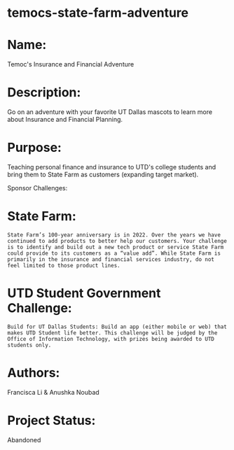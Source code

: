 # temocs-state-farm-adventure

# Name: 
  Temoc's Insurance and Financial Adventure
# Description: 
  Go on an adventure with your favorite UT Dallas mascots to learn more about Insurance and Financial Planning. 
  
# Purpose: 
  Teaching personal finance and insurance to UTD's college students and bring them to State Farm as customers (expanding target market).

Sponsor Challenges:
  # State Farm: 
    State Farm’s 100-year anniversary is in 2022. Over the years we have continued to add products to better help our customers. Your challenge is to identify and build out a new tech product or service State Farm could provide to its customers as a “value add”. While State Farm is primarily in the insurance and financial services industry, do not feel limited to those product lines.
  # UTD Student Government Challenge:
    Build for UT Dallas Students: Build an app (either mobile or web) that makes UTD Student life better. This challenge will be judged by the Office of Information Technology, with prizes being awarded to UTD students only.


# Authors:
  Francisca Li & Anushka Noubad
  
 # Project Status:
  Abandoned
